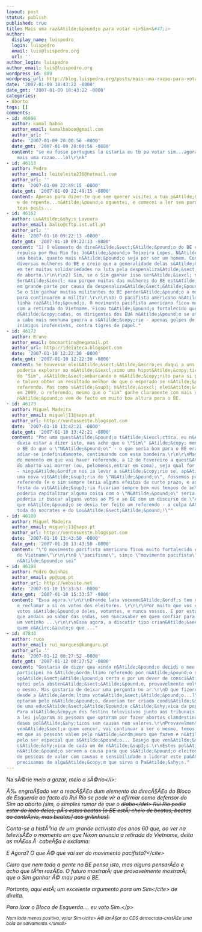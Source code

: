 ```yaml
---
layout: post
status: publish
published: true
title: Mais uma raz&Atilde;&pound;o para votar <i>Sim<&#47;i>
author:
  display_name: luispedro
  login: luispedro
  email: luis@luispedro.org
  url: ''
author_login: luispedro
author_email: luis@luispedro.org
wordpress_id: 809
wordpress_url: http://blog.luispedro.org/posts/mais-uma-razao-para-votar-sim
date: '2007-01-09 18:43:22 -0800'
date_gmt: '2007-01-09 18:43:22 -0800'
categories:
- Aborto
tags: []
comments:
- id: 46096
  author: kamal baboo
  author_email: kamalbaboo@gmail.com
  author_url: ''
  date: '2007-01-09 20:00:56 -0800'
  date_gmt: '2007-01-09 20:00:56 -0800'
  content: "se eu fosse portugues la estaria eu tb pa votar sim...agora q me deste
    mais uma razao...lol\r\nk"
- id: 46113
  author: Pedro
  author_email: leiteleite236@hotmail.com
  author_url: ''
  date: '2007-01-09 22:49:15 -0800'
  date_gmt: '2007-01-09 22:49:15 -0800'
  content: Apenas para dizer-te que sem querer visitei a tua p&Atilde;&iexcl;gina,
    e de repente...n&Atilde;&pound;o aguentei, e comecei a ler sem parar todos os
    teus posts...
- id: 46162
  author: Lu&Atilde;&shy;s Lavoura
  author_email: balio@cftp.ist.utl.pt
  author_url: ''
  date: '2007-01-10 09:22:13 -0800'
  date_gmt: '2007-01-10 09:22:13 -0800'
  content: "1) O elemento da dire&Atilde;&sect;&Atilde;&pound;o do BE que mostrou
    repulsa por Rui Rio foi Jo&Atilde;&pound;o Teixeira Lopes. N&Atilde;&pound;o &Atilde;&copy;
    uma beata, quanto mais n&Atilde;&pound;o seja por ser um homem. Conhe&Atilde;&sect;o
    diversas mulheres do BE e creio que a generalidade delas s&Atilde;&sup3; tem gosto
    em ter muitas solidariedades na luta pela despenaliza&Atilde;&sect;&Atilde;&pound;o
    do aborto.\r\n\r\n2) Sim, se o Sim ganhar isso ser&Atilde;&iexcl; mau para o BE.
    Ser&Atilde;&iexcl; mau porque muitas das mulheres do BE est&Atilde;&pound;o l&Atilde;&iexcl;
    em grande parte por causa da despenaliza&Atilde;&sect;&Atilde;&pound;o do aborto.
    Se o Sim ganhar muitas militantes do BE perder&Atilde;&pound;o a motiva&Atilde;&sect;&Atilde;&pound;o
    para continuarem a militar.\r\n\r\n3) O pacifista americano n&Atilde;&pound;o
    tinha raz&Atilde;&pound;o. O movimento pacifista americano ficou muito fortalecido
    com a retirada do Vietname. Ficou t&Atilde;&pound;o fortalecido que, durante tr&Atilde;&ordf;s
    d&Atilde;&copy;cadas, os dirigentes dos EUA n&Atilde;&pound;o se atreveram a levar
    a cabo mais nenhuma guerra a s&Atilde;&copy;rio - apenas golpes de Estado contra
    inimigos inofensivos, contra tigres de papel."
- id: 46172
  author: Bruno
  author_email: bmcmartins@megamail.pt
  author_url: http://ideiateca.blogspot.com
  date: '2007-01-10 12:22:30 -0800'
  date_gmt: '2007-01-10 12:22:30 -0800'
  content: Se houvesse elei&Atilde;&sect;&Atilde;&micro;es daqui a uns meses, o BE
    poderia explorar ao m&Atilde;&iexcl;ximo uma hipot&Atilde;&copy;tica vit&Atilde;&sup3;ria
    do "Sim", a&Atilde;&sect;ambarcando o m&Atilde;&copy;rito para si pr&Atilde;&sup3;prio,
    e talvez obter um resultado melhor do que o esperado se n&Atilde;&pound;o houvesse
    referendo. Mas como s&Atilde;&sup3; h&Atilde;&iexcl; elei&Atilde;&sect;&Atilde;&micro;es
    em 2009, o referendo, mesmo que o "sim" ganhe claramente com mais de 50% de participa&Atilde;&sect;&Atilde;&pound;o,
    n&Atilde;&pound;o vem de facto em muito boa altura para o BE.
- id: 46179
  author: Miguel Madeira
  author_email: miguelj11@sapo.pt
  author_url: http://ventosueste.blogspot.com
  date: '2007-01-10 13:42:21 -0800'
  date_gmt: '2007-01-10 13:42:21 -0800'
  content: "Por uma quest&Atilde;&pound;o t&Atilde;&iexcl;ctica, eu n&Atilde;&pound;o
    devia estar a dizer isto, mas acho que o \"Sim\" &Atilde;&copy; menos mau para
    o BE do que o \"N&Atilde;&pound;o\" - o que seria bom para o BE era o referendo
    adiar-se indefinidamente, continuando com essa bandeira.\r\n\r\nMas, a partir
    do momento em que vai haver referendo, a 12 de Fevereiro a quest&Atilde;&pound;o
    do aborto vai morrer (ou, pelomenos,entrar em coma), seja qual for o resultado
    - ningu&Atilde;&ordf;m nos ia levar a s&Atilde;&copy;rio se, ap&Atilde;&sup3;s
    uma nova vit&Atilde;&sup3;ria do \"N&Atilde;&pound;o\", fossemos propor um 3&Acirc;&ordm;
    referendo (e o sim sempre teria alguns efeitos de curto prazo, e as imagens da
    festa da vit&Atilde;&sup3;ria ficariam sempre bem nos tempos de antena de 2008).\r\n\r\nQuem
    poderia capitalizar alguma coisa com o \"N&Atilde;&pound;o\" seria o PCP, que
    poderia ir buscar alguns votos ao PS e ao BE com um discurso de \"Assim se v&Atilde;&copy;
    que n&Atilde;&pound;o se devia ter feito um referendo - a culpa &Atilde;&copy;
    toda do socrates e do Lou&Atilde;&sect;&Atilde;&pound;!\""
- id: 46180
  author: Miguel Madeira
  author_email: miguelj11@sapo.pt
  author_url: http://ventosueste.blogspot.com
  date: '2007-01-10 13:43:50 -0800'
  date_gmt: '2007-01-10 13:43:50 -0800'
  content: "\"O movimento pacifista americano ficou muito fortalecido com a retirada
    do Vietname\"\r\n\r\nO \"pacifismo\", sim;o \"movimento pacifista\" j&Atilde;&iexcl;
    n&Atilde;&pound;o sei"
- id: 46188
  author: Pedro Quinhas
  author_email: pp@ppq.pt
  author_url: http://website.net
  date: '2007-01-10 15:33:57 -0800'
  date_gmt: '2007-01-10 15:33:57 -0800'
  content: "Essa agora.\r\n\r\nGrande lata vocemec&Atilde;&ordf;s tem de \"a&Atilde;&sect;ambarcar\"
    e reclamar a si os votos dos eleitores. \r\n\r\nPor muito que vos custe, esses
    votos s&Atilde;&pound;o deles, votantes, e nunca vossos. E por esta falta de respeito
    que andais ao sabor das ondas, sem nuncasaber em quem confiar para merecer mais
    um votinho ...\r\n\r\nEssa agora, a discutir tipo crian&Atilde;&sect;alhada de
    quem e&Acirc;&acute;o que ..."
- id: 47843
  author: ruca
  author_email: rui_marques@kanguru.pt
  author_url: ''
  date: '2007-01-12 00:27:52 -0800'
  date_gmt: '2007-01-12 00:27:52 -0800'
  content: "Gostaria de dizer que ainda n&Atilde;&pound;o decidi o meu voto...N&Atilde;&pound;o
    participei no &Atilde;&ordm;ltimo referendo por n&Atilde;&pound;o saber qual a
    op&Atilde;&sect;&Atilde;&pound;o certa e por um dever de consci&Atilde;&ordf;ncia
    optei pela absten&Atilde;&sect;&Atilde;&pound;o, provavelmente voltarei a fazer
    o mesmo. Mas gostaria de deixar uma pergunta no ar.\r\nO que fizerem os partidos
    desde a &Atilde;&ordm;ltima vota&Atilde;&sect;&Atilde;&pound;o...?\r\n Os que
    optaram pelo n&Atilde;&pound;o, deveriam ter criado condi&Atilde;&sect;&Atilde;&micro;es
    de uma educ&Atilde;&sect;&Atilde;&pound;o c&Atilde;&shy;vica da popula&Atilde;&sect;&Atilde;&pound;o.
    Para al&Atilde;&copy;m dos festins televisivos junto aos tribunais que respeitando
    a lei julgaram as pessoas que optaram por fazer abortos clandestinos.Estou cansado
    deses pol&Atilde;&shy;ticos sem causas nem valores.\r\nProvavelmente o problema
    ven&Atilde;&sect;a quem vencer, vai continuar a ser o mesmo, temos um  pa&Atilde;&shy;s
    em que as pessoas valem pelo n&Atilde;&ordm;mero que fazem e n&Atilde;&pound;o
    pelo ser especial que s&Atilde;&pound;o... Desejo que ven&Atilde;&sect;a a consci&Atilde;&ordf;ncia
    c&Atilde;&shy;vica de cada um de n&Atilde;&sup3;s.\r\nEstes pol&Atilde;&shy;ticos
    n&Atilde;&pound;o servem a causa para que s&Atilde;&pound;o eleitos. Precisamos
    de pessoas de valor com causas e sensibilidade a liderar este pa&Atilde;&shy;s
    precisamos de algu&Atilde;&copy;m que sirva o Pa&Atilde;&shy;s."
---
```

<p>Na s&Atilde;&copy;rie <i>meio a gozar, meio a s&Atilde;&copy;rio<&#47;i>:
<p>&Atilde;&permil; engra&Atilde;&sect;ado ver a reac&Atilde;&sect;&Atilde;&pound;o dum elemento da direc&Atilde;&sect;&Atilde;&pound;o do Bloco de Esquerda ao facto do Rui Rio se pode vir a afirmar como defensor do Sim ao aborto (sim, o simples rumor de que o <del>diabo<&#47;del> Rui Rio podia estar do lado deles, p&Atilde;&acute;s estas beatas [o BE est&Atilde;&iexcl; cheio de beatas, beatas ao contr&Atilde;&iexcl;rio, mas beatas] aos gritinhos).
<p>Conta-se a hist&Atilde;&sup3;ria de um grande activista dos anos 60 que, ao ver na televis&Atilde;&pound;o o momento em que Nixon anuncia a retirada do Vietname, deita as m&Atilde;&pound;os &Atilde;&nbsp; cabe&Atilde;&sect;a e exclama:
<p><cite>E Agora? O que &Atilde;&copy; que vai ser do movimento pacifista?<&#47;cite>
<p>Claro que nem toda a gente no BE pensa isto, mas alguns pensar&Atilde;&pound;o e acho que t&Atilde;&ordf;m raz&Atilde;&pound;o. O futuro mostrar&Atilde;&iexcl; que provavelmente mostrar&Atilde;&iexcl; que o Sim ganhar &Atilde;&copy; mau para o BE.
<p>Portanto, aqui est&Atilde;&iexcl; um excelente argumento para um <cite>Sim<&#47;cite> de direita.
<p>Para lixar o Bloco de Esquerda.... eu voto Sim.<&#47;p>
<p><small>Num lado menos positivo, votar <cite>Sim<&#47;cite> &Atilde;&copy; lan&Atilde;&sect;ar ao CDS democrata-crist&Atilde;&pound;o uma boia de salvamento.<&#47;small></p>
